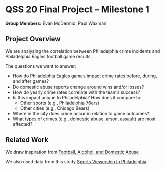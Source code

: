 # QSS 20 Final Project – Milestone 1

**Group Members:** Evan McDermid, Paul Waxman 

## Project Overview

We are analyzing the correlation between Philadelphia crime incidents and Philadelphia Eagles football game results.

The questions we want to answer:

- How do Philadelphia Eagles games impact crime rates before, during, and after games?
- Do domestic abuse reports change around wins and/or losses?
- How do yearly crime rates correlate with the team’s success?
- Is this impact unique to Philadelphia? How does it compare to:
  - Other sports (e.g., Philadelphia 76ers)
  - Other cities (e.g., Chicago Bears)
- Where in the city does crime occur in relation to game outcomes?
- What types of crimes (e.g., domestic abuse, arson, assault) are most affected?


## Related Work

We draw inspiration from [Football, Alcohol, and Domestic Abuse](https://www.sciencedirect.com/science/article/pii/S004727272300213X)

We also used data from this study [Sports Viewership In Philadelphia](https://d101vc9winf8ln.cloudfront.net/documents/49536/original/Sports_Viewership_in_the_Philadelphia-Camden-Wilmington__PA-NJ-DE-MD_Metropolitan_Area.pdf?1714499267)

